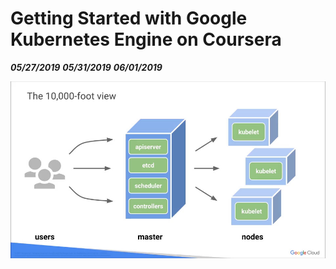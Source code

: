 # Getting Started with Google Kubernetes Engine on Coursera
_**05/27/2019**_
_**05/31/2019**_
_**06/01/2019**_

![10,000 Ft View](./images/10k_ft_view.jpg) 
